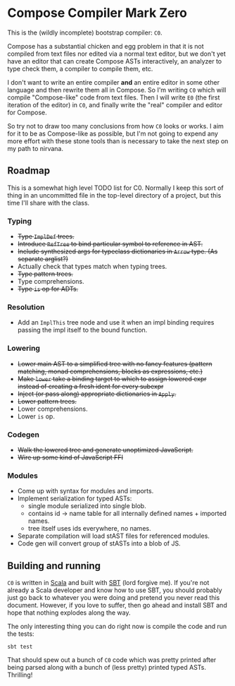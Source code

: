 # Compose Compiler Mark Zero

This is the (wildly incomplete) bootstrap compiler: `C0`.

Compose has a substantial chicken and egg problem in that it is not compiled from text files nor
edited via a normal text editor, but we don't yet have an editor that can create Compose ASTs
interactively, an analyzer to type check them, a compiler to compile them, etc.

I don't want to write an entire compiler **and** an entire editor in some other language and then
rewrite them all in Compose. So I'm writing `C0` which will compile "Compose-like" code from text
files. Then I will write `E0` (the first iteration of the editor) in `C0`, and finally write the
"real" compiler and editor for Compose.

So try not to draw too many conclusions from how `C0` looks or works. I aim for it to be as
Compose-like as possible, but I'm not going to expend any more effort with these stone tools than
is necessary to take the next step on my path to nirvana.

## Roadmap

This is a somewhat high level TODO list for C0. Normally I keep this sort of thing in an
uncommitted file in the top-level directory of a project, but this time I'll share with the class.

### Typing

- ~~Type `ImplDef` trees.~~
- ~~Introduce `RefTree` to bind particular symbol to reference in AST.~~
- ~~Include synthesized args for typeclass dictionaries in `Arrow` type. (As separate arglist?)~~
- Actually check that types match when typing trees.
- ~~Type pattern trees.~~
- Type comprehensions.
- ~~Type `is` op for ADTs.~~

### Resolution

- Add an `ImplThis` tree node and use it when an impl binding requires passing the impl itself to
  the bound function.

### Lowering

- ~~Lower main AST to a simplified tree with no fancy features (pattern matching, monad
  comprehensions, blocks as expressions, etc.)~~
- ~~Make `lower` take a binding target to which to assign lowered expr instead of creating a
  fresh ident for every subexpr~~
- ~~Inject (or pass along) appropriate dictionaries in `Apply`.~~
- ~~Lower pattern trees.~~
- Lower comprehensions.
- Lower `is` op.

### Codegen

- ~~Walk the lowered tree and generate unoptimized JavaScript.~~
- ~~Wire up some kind of JavaScript FFI~~

### Modules

- Come up with syntax for modules and imports.
- Implement serialization for typed ASTs:
  - single module serialized into single blob.
  - contains id -> name table for all internally defined names + imported names.
  - tree itself uses ids everywhere, no names.
- Separate compilation will load stAST files for referenced modules.
- Code gen will convert group of stASTs into a blob of JS.

## Building and running

`C0` is written in [Scala] and built with [SBT] (lord forgive me). If you're not already a Scala
developer and know how to use SBT, you should probably just go back to whatever you were doing and
pretend you never read this document. However, if you love to suffer, then go ahead and install SBT
and hope that nothing explodes along the way.

The only interesting thing you can do right now is compile the code and run the tests:

```
sbt test
```

That should spew out a bunch of `C0` code which was pretty printed after being parsed along with a
bunch of (less pretty) printed typed ASTs. Thrilling!

[Scala]: http://www.scala-lang.org/
[SBT]: https://www.scala-sbt.org/
